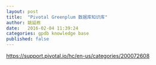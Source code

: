 ```yaml
---
layout: post
title:  "Pivotal Greenplum 数据库知识库"
author: 姚延栋
date:   2016-02-04 11:39:24
categories: gpdb knowledge base
published: false
---
```


https://support.pivotal.io/hc/en-us/categories/200072608